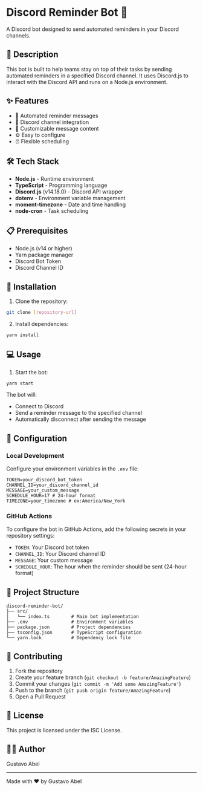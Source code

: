 # Discord Reminder Bot 🤖

A Discord bot designed to send automated reminders in your Discord channels.

## 📝 Description

This bot is built to help teams stay on top of their tasks by sending automated reminders in a specified Discord channel. It uses Discord.js to interact with the Discord API and runs on a Node.js environment.

## ✨ Features

- 🔔 Automated reminder messages
- 💬 Discord channel integration
- 🎨 Customizable message content
- ⚙️ Easy to configure
- ⏰ Flexible scheduling

## 🛠️ Tech Stack

- **Node.js** - Runtime environment
- **TypeScript** - Programming language
- **Discord.js** (v14.18.0) - Discord API wrapper
- **dotenv** - Environment variable management
- **moment-timezone** - Date and time handling
- **node-cron** - Task scheduling

## 📋 Prerequisites

- Node.js (v14 or higher)
- Yarn package manager
- Discord Bot Token
- Discord Channel ID

## 🚀 Installation

1. Clone the repository:

```bash
git clone [repository-url]
```

2. Install dependencies:

```bash
yarn install
```

## 💻 Usage

1. Start the bot:

```bash
yarn start
```

The bot will:

- Connect to Discord
- Send a reminder message to the specified channel
- Automatically disconnect after sending the message

## 🔧 Configuration

### Local Development

Configure your environment variables in the `.env` file:

```
TOKEN=your_discord_bot_token
CHANNEL_ID=your_discord_channel_id
MESSAGE=your_custom_message
SCHEDULE_HOUR=17 # 24-hour format
TIMEZONE=your_timezone # ex:America/New_York
```

### GitHub Actions

To configure the bot in GitHub Actions, add the following secrets in your repository settings:

- `TOKEN`: Your Discord bot token
- `CHANNEL_ID`: Your Discord channel ID
- `MESSAGE`: Your custom message
- `SCHEDULE_HOUR`: The hour when the reminder should be sent (24-hour format)

## 📁 Project Structure

```
discord-reminder-bot/
├── src/
│   └── index.ts        # Main bot implementation
├── .env                # Environment variables
├── package.json        # Project dependencies
├── tsconfig.json       # TypeScript configuration
└── yarn.lock           # Dependency lock file
```

## 🤝 Contributing

1. Fork the repository
2. Create your feature branch (`git checkout -b feature/AmazingFeature`)
3. Commit your changes (`git commit -m 'Add some AmazingFeature'`)
4. Push to the branch (`git push origin feature/AmazingFeature`)
5. Open a Pull Request

## 📄 License

This project is licensed under the ISC License.

## 👨‍💻 Author

Gustavo Abel

---

Made with ❤️ by Gustavo Abel
